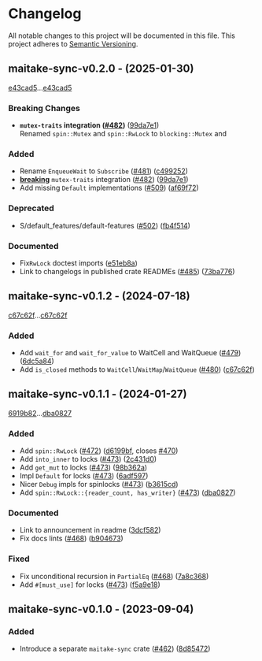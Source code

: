 # Changelog

All notable changes to this project will be documented in this file.
This project adheres to [Semantic Versioning](https://semver.org/spec/v2.0.0.html).

## maitake-sync-v0.2.0 - (2025-01-30)

[e43cad5](https://github.com/hawkw/mycelium/e43cad5e425cadae393a425520fe3a9a8cea71e1)...[e43cad5](https://github.com/hawkw/mycelium/e43cad5e425cadae393a425520fe3a9a8cea71e1)

### <a id = "maitake-sync-v0.2.0-breaking"></a>Breaking Changes
- **`mutex-traits` integration ([#482](https://github.com/hawkw/mycelium/issues/482))** ([99da7e1](99da7e140b4646af1e44ae4560c260def8b9c0a3))<br />Renamed `spin::Mutex` and `spin::RwLock` to `blocking::Mutex` and

### Added

- Rename `EnqueueWait` to `Subscribe` ([#481](https://github.com/hawkw/mycelium/issues/481)) ([c499252](https://github.com/hawkw/mycelium/c4992526f87f5c38813e6671baf99089fa24d7f0))
- [**breaking**](#maitake-sync-v0.2.0-breaking) `mutex-traits` integration ([#482](https://github.com/hawkw/mycelium/issues/482)) ([99da7e1](https://github.com/hawkw/mycelium/99da7e140b4646af1e44ae4560c260def8b9c0a3))
- Add missing `Default` implementations ([#509](https://github.com/hawkw/mycelium/issues/509)) ([af69f72](https://github.com/hawkw/mycelium/af69f72d15e57078ba244a3e15e99a98a738840b))

### Deprecated

- S/default_features/default-features ([#502](https://github.com/hawkw/mycelium/issues/502)) ([fb4f514](https://github.com/hawkw/mycelium/fb4f51489e1cd04607f7a29a2f83a73e5077d28e))

### Documented

- Fix`RwLock` doctest imports ([e51eb8a](https://github.com/hawkw/mycelium/e51eb8aa98e7609490fa674f408db32fd51caa70))
- Link to changelogs in published crate READMEs ([#485](https://github.com/hawkw/mycelium/issues/485)) ([73ba776](https://github.com/hawkw/mycelium/73ba776ca0c651431a4af9a97f45a71ba524b335))

## maitake-sync-v0.1.2 - (2024-07-18)

[c67c62f](https://github.com/hawkw/mycelium/c67c62fd7c7e537833be6e0559f61f30ed40d0ca)...[c67c62f](https://github.com/hawkw/mycelium/c67c62fd7c7e537833be6e0559f61f30ed40d0ca)


### Added

- Add `wait_for` and `wait_for_value` to WaitCell and WaitQueue ([#479](https://github.com/hawkw/mycelium/issues/479)) ([6dc5a84](https://github.com/hawkw/mycelium/6dc5a8429ffc170c1f086f756237cef9d451c0f2))
- Add `is_closed` methods to `WaitCell`/`WaitMap`/`WaitQueue` ([#480](https://github.com/hawkw/mycelium/issues/480)) ([c67c62f](https://github.com/hawkw/mycelium/c67c62fd7c7e537833be6e0559f61f30ed40d0ca))

## maitake-sync-v0.1.1 - (2024-01-27)

[6919b82](https://github.com/hawkw/mycelium/6919b8233eb5394edf836fde1fcbedae6721ae6c)...[dba0827](https://github.com/hawkw/mycelium/dba0827aae2f18bad477e7d82af17cc018bfe0c2)


### Added

- Add `spin::RwLock` ([#472](https://github.com/hawkw/mycelium/issues/472)) ([d6199bf](https://github.com/hawkw/mycelium/d6199bf365191f12df742fe9bdf5009a6da66810), closes [#470](https://github.com/hawkw/mycelium/issues/470))
- Add `into_inner` to locks ([#473](https://github.com/hawkw/mycelium/issues/473)) ([2c431d0](https://github.com/hawkw/mycelium/2c431d057c39db29a43448d1860f2a1739331b5a))
- Add `get_mut` to locks ([#473](https://github.com/hawkw/mycelium/issues/473)) ([98b362a](https://github.com/hawkw/mycelium/98b362a40007d51a6fbcd7f9c09dd02eb0ced281))
- Impl `Default` for locks ([#473](https://github.com/hawkw/mycelium/issues/473)) ([6adf597](https://github.com/hawkw/mycelium/6adf5978a1c80b69f164272a3058c75b83dc50b6))
- Nicer `Debug` impls for spinlocks ([#473](https://github.com/hawkw/mycelium/issues/473)) ([b3615cd](https://github.com/hawkw/mycelium/b3615cdff2120ae58adf2eb4fd47ec2da9173f43))
- Add `spin::RwLock::{reader_count, has_writer}` ([#473](https://github.com/hawkw/mycelium/issues/473)) ([dba0827](https://github.com/hawkw/mycelium/dba0827aae2f18bad477e7d82af17cc018bfe0c2))

### Documented

- Link to announcement in readme ([3dcf582](https://github.com/hawkw/mycelium/3dcf582a141088866e3d24953c1ea5d4c47248fe))
- Fix docs lints ([#468](https://github.com/hawkw/mycelium/issues/468)) ([b904673](https://github.com/hawkw/mycelium/b90467361f8df44a81e01ce12d30dab76f04879b))

### Fixed

- Fix unconditional recursion in `PartialEq` ([#468](https://github.com/hawkw/mycelium/issues/468)) ([7a8c368](https://github.com/hawkw/mycelium/7a8c36895dad2e7f5d58a839090ad8ff821d4040))
- Add `#[must_use]` for locks ([#473](https://github.com/hawkw/mycelium/issues/473)) ([f5a9e18](https://github.com/hawkw/mycelium/f5a9e1880c07c40673aeeae532e708b062e44c23))

## maitake-sync-v0.1.0 - (2023-09-04)


### Added

- Introduce a separate `maitake-sync` crate ([#462](https://github.com/hawkw/mycelium/issues/462)) ([8d85472](https://github.com/hawkw/mycelium/8d854724043fd199b8231596e00077ee2b4b6832))

<!-- generated by git-cliff -->
